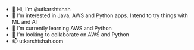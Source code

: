- 👋 Hi, I’m @utkarshtshah
- 👀 I’m interested in Java, AWS and Python apps. Intend to try things with ML and AI
- 🌱 I’m currently learning AWS and Python
- 💞️ I’m looking to collaborate on AWS and Python
- 📫 utkarshtshah.com

<!---
utkarshtshah/utkarshtshah is a ✨ special ✨ repository because its `README.md` (this file) appears on your GitHub profile.
You can click the Preview link to take a look at your changes.
--->
